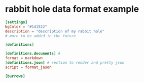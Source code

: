 # rabbit hole data format example

```toml
[settings]
bgColor = "#141522"
description = "description of my rabbit hole"
# more to be added in the future

[definitions]

[definitions.documents] #
format = markdown
[definitions.json] # section to render and pretty json
script = format_jason

[burrows]

```
